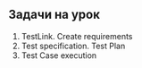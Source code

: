 ## Задачи на урок

1. TestLink. Create requirements
2. Test specification. Test Plan
3. Test Case execution
